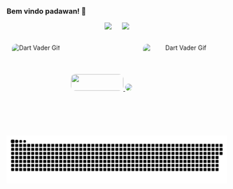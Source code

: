 ### Bem vindo padawan! 👋

<div align="center">
  <img height="180em" style="margin:0 10px" src="https://github-readme-stats.vercel.app/api?username=vbruno96&show_icons=true&theme=midnight-purple&include_all_commits=true&count_private=true"/>
  <img height="180em" style="margin:0 10px" src="https://github-readme-stats.vercel.app/api/top-langs/?username=vbruno96&layout=compact&langs_count=10&theme=midnight-purple"/>
  
</div>

##

<div align="center" style="display:flex; justify-content:space-around; align-items:center;">
  <img align="left" alt="Dart Vader Gif" style="border-radius:10px" height="180em" src="https://cdn.discordapp.com/attachments/408362102785310721/900108304456486942/dartvader.gif">

  <div align="center">
    <a href="https://www.linkedin.com/in/bruno-vinicius96/"><img src="https://img.shields.io/badge/LinkedIn-0077B5?style=for-the-badge&logo=linkedin&logoColor=white" style="border-radius: 10px" width="120em" height="38em">
    </a>
    <a href="mailto:vbruno96@gmail.com"><img src="https://img.shields.io/badge/Gmail-D14836?style=for-the-badge&logo=gmail&logoColor=white" style="border-radius: 10px" width="120em">
    </a>
  </div>

  <img align="right" alt="Dart Vader Gif" style="border-radius:10px" width="180em" height="180em" src="https://cdn.discordapp.com/attachments/408362102785310721/900111639997730816/stark.gif">
</div>

##

<div align="center">

![Snake animation](https://github.com/vbruno96/vbruno96/blob/output/github-contribution-grid-snake.svg)

</div>

